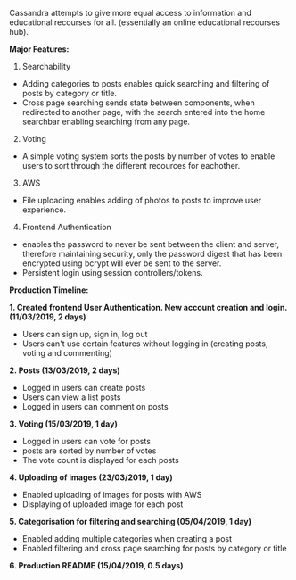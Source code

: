 Cassandra attempts to give more equal access to information and educational recourses for all. (essentially an online educational recourses hub).


**Major Features:**

1. Searchability

* Adding categories to posts enables quick searching and filtering of posts by category or title.
* Cross page searching sends state between components, when redirected to another page, with the search entered into the home searchbar enabling searching from any page.

2. Voting

* A simple voting system sorts the posts by number of votes to enable users to sort through the different recources for eachother.

3. AWS

* File uploading enables adding of photos to posts to improve user experience.

4. Frontend Authentication

* enables the password to never be sent between the client and server, therefore maintaining security, only the password digest that has been encrypted using bcrypt will ever be sent to the server. 
* Persistent login using session controllers/tokens.




**Production Timeline:**

**1. Created frontend User Authentication. New account creation and login. (11/03/2019, 2 days)**

* Users can sign up, sign in, log out
* Users can't use certain features without logging in (creating posts, voting and commenting)

**2. Posts (13/03/2019, 2 days)**

* Logged in users can create posts
* Users can view a list posts
* Logged in users can comment on posts

**3. Voting (15/03/2019, 1 day)**

* Logged in users can vote for posts
* posts are sorted by number of votes
* The vote count is displayed for each posts

**4. Uploading of images (23/03/2019, 1 day)**

* Enabled uploading of images for posts with AWS
* Displaying of uploaded image for each post 

**5. Categorisation for filtering and searching (05/04/2019, 1 day)**

* Enabled adding multiple categories when creating a post
* Enabled filtering and cross page searching for posts by category or title

**6. Production README (15/04/2019, 0.5 days)**
